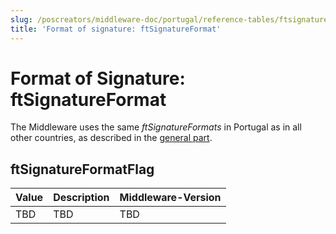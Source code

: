 ```yaml
---
slug: /poscreators/middleware-doc/portugal/reference-tables/ftsignatureformat
title: 'Format of signature: ftSignatureFormat'
---
```


# Format of Signature: ftSignatureFormat
The Middleware uses the same _ftSignatureFormats_ in Portugal as in all other countries, as described in the [general part](../../general/reference-tables/reference-tables.md#format-of-signature-ftsignatureformat). 


## ftSignatureFormatFlag

| Value | Description | Middleware-Version | 
|-------|-------------|--------------------|
|TBD|TBD|TBD|